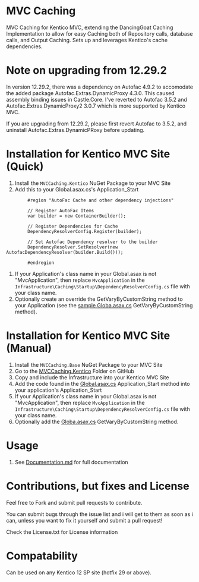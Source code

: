 # MVC Caching
MVC Caching for Kentico MVC, extending the DancingGoat Caching Implementation to allow for easy Caching both of Repository calls, database calls, and Output Caching.  Sets up and leverages Kentico's cache dependencies.

# Note on upgrading from 12.29.2
In version 12.29.2, there was a dependency on Autofac 4.9.2 to accomodate the added package Autofac.Extras.DynamicProxy 4.3.0. This caused assembly binding issues in Castle.Core. I've reverted to Autofac 3.5.2 and Autofac.Extras.DynamicProxy2 3.0.7 which is more supported by Kentico MVC.

If you are upgrading from 12.29.2, please first revert Autofac to 3.5.2, and uninstall Autofac.Extras.DynamicPRoxy before updating.

# Installation for Kentico MVC Site (Quick)
1. Install the `MVCCaching.Kentico` NuGet Package to your MVC Site
1. Add this to your Global.asax.cs's Application_Start 
```
        #region "AutoFac Cache and other dependency injections"

        // Register AutoFac Items
        var builder = new ContainerBuilder();

        // Register Dependencies for Cache
        DependencyResolverConfig.Register(builder);

        // Set Autofac Dependency resolver to the builder
        DependencyResolver.SetResolver(new AutofacDependencyResolver(builder.Build()));

        #endregion
```
1. If your Application's class name in your Global.asax is not "MvcApplication", then replace `MvcApplication` in the `Infrastructure\Caching\Startup\DependencyResolverConfig.cs` file with your class name.
1. Optionally create an override the GetVaryByCustomString method to your Application (see the [sample Globa.asax.cs](https://github.com/KenticoDevTrev/MVCCaching/blob/master/MVCCaching.Kentico/Global.asax.cs) GetVaryByCustomString method).

# Installation for Kentico MVC Site (Manual)
1. Install the `MVCCaching.Base` NuGet Package to your MVC Site
1. Go to the [MVCCaching.Kentico](https://github.com/KenticoDevTrev/MVCCaching/tree/master/MVCCaching.Kentico) Folder on GitHub
1. Copy and include the Infrastructure into your Kentico MVC Site
1. Add the code found in the [Global.asax.cs](https://github.com/KenticoDevTrev/MVCCaching/blob/master/MVCCaching.Kentico/Global.asax.cs) Application_Start method into your application's Application_Start
1. If your Application's class name in your Global.asax is not "MvcApplication", then replace `MvcApplication` in the `Infrastructure\Caching\Startup\DependencyResolverConfig.cs` file with your class name.
1. Optionally add the [Globa.asax.cs](https://github.com/KenticoDevTrev/MVCCaching/blob/master/MVCCaching.Kentico/Global.asax.cs) GetVaryByCustomString method.

# Usage
1. See [Documentation.md](https://github.com/KenticoDevTrev/MVCCaching/blob/master/Documentation.md) for full documentation

# Contributions, but fixes and License
Feel free to Fork and submit pull requests to contribute.

You can submit bugs through the issue list and i will get to them as soon as i can, unless you want to fix it yourself and submit a pull request!

Check the License.txt for License information

# Compatability
Can be used on any Kentico 12 SP site (hotfix 29 or above).
